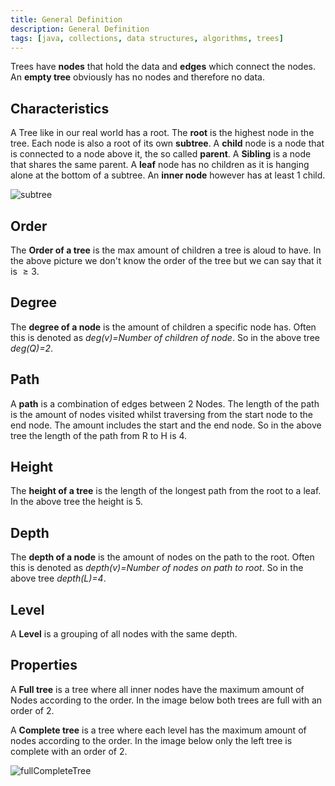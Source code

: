 ```yaml
---
title: General Definition
description: General Definition
tags: [java, collections, data structures, algorithms, trees]
---
```


Trees have **nodes** that hold the data and **edges** which connect the nodes. An **empty tree** obviously has no nodes and therefore no data.

## Characteristics

A Tree like in our real world has a root. The **root** is the highest node in the tree. Each node is also a root of its own **subtree**. A **child** node is a node that is connected to a node above it, the so called **parent**. A **Sibling** is a node that shares the same parent. A **leaf** node has no children as it is hanging alone at the bottom of a subtree. An **inner node** however has at least 1 child.

![subtree](/img/programming/subtree.png)

## Order

The **Order of a tree** is the max amount of children a tree is aloud to have. In the above picture we don't know the order of the tree but we can say that it is $\geq 3$.

## Degree

The **degree of a node** is the amount of children a specific node has. Often this is denoted as *deg(v)=Number of children of node*. So in the above tree *deg(Q)=2*.

## Path

A **path** is a combination of edges between 2 Nodes. The length of the path is the amount of nodes visited whilst traversing from the start node to the end node. The amount includes the start and the end node. So in the above tree the length of the path from R to H is 4.

## Height

The **height of a tree** is the length of  the longest path from the root to a leaf. In the above tree the height is 5.

## Depth

The **depth of a node** is the amount of nodes on the path to the root. Often this is denoted as *depth(v)=Number of nodes on path to root*. So in the above tree *depth(L)=4*.

## Level

A **Level** is a grouping of all nodes with the same depth.

## Properties

A **Full tree** is a tree where all inner nodes have the maximum amount of Nodes according to the order. In the image below both trees are full with an order of 2.

A **Complete tree** is a tree where each level has the maximum amount of nodes according to the order. In the image below only the left tree is complete with an order of 2.

![fullCompleteTree](/img/programming/fullCompleteTree.png)
